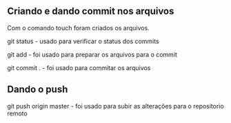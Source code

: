## Criando e dando commit nos arquivos

Com o comando touch foram criados os arquivos.

git status - usado para verificar o status dos commits

git add - foi usado para preparar os arquivos para o commit

git commit . - foi usado para commitar os arquivos

## Dando o push

git push origin master - foi usado para subir as alterações para o repositorio remoto
 

